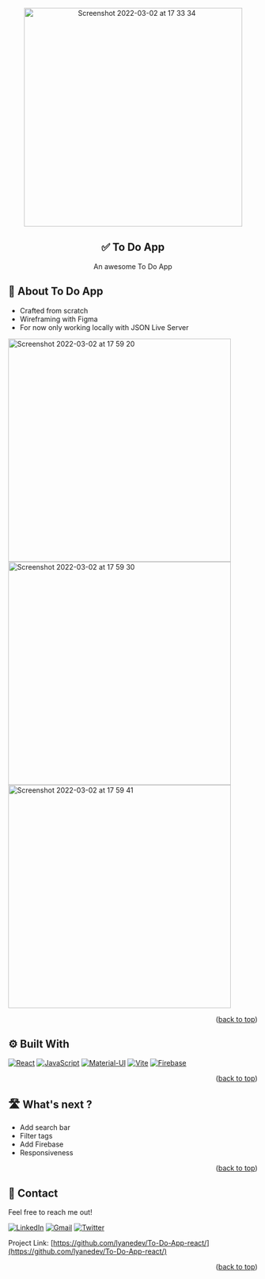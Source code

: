 <div id="top"></div>

<!-- PROJECT LOGO -->
<br />
<div align="center">
    <img width="441" alt="Screenshot 2022-03-02 at 17 33 34" src="https://user-images.githubusercontent.com/74155949/156405519-3dfbcf27-ae98-481b-ab9d-32c2c7b0352d.png">

  <h2 align="center">✅ To Do App</h2>

  <p align="center">
    An awesome To Do App
  </p>
</div>


## 📱 About To Do App

* Crafted from scratch 
* Wireframing with Figma
* For now only working locally with JSON Live Server

<div align="left">
	<img width="450" alt="Screenshot 2022-03-02 at 17 59 20" src="https://user-images.githubusercontent.com/74155949/156410439-8fb7a033-eff4-49c0-9bd5-cf82fd42236d.png">
  <img width="450" alt="Screenshot 2022-03-02 at 17 59 30" src="https://user-images.githubusercontent.com/74155949/156410527-cefefb9c-dec6-4b99-88a1-2ba5e879eabf.png">
  <img width="450" alt="Screenshot 2022-03-02 at 17 59 41" src="https://user-images.githubusercontent.com/74155949/156410615-074ea1c3-3b47-4d10-b522-13384749b16a.png">
</div>


<p align="right">(<a href="#top">back to top</a>)</p>



## ⚙️ Built With

<a href="#" target="_blank"><img alt="React" src="https://img.shields.io/badge/-React-61DAFB.svg?&style=for-the-badge&logo=React&logoColor=black" /></a>
<a href="#" target="_blank"><img alt="JavaScript" src="https://img.shields.io/badge/-Javascript-F7DF1E.svg?&style=for-the-badge&logo=Javascript&logoColor=black" /></a>
<a href="#" target="_blank"><img alt="Material-UI" src="https://img.shields.io/badge/-Material_UI-004088.svg?&style=for-the-badge&logo=React&logoColor=white" /></a>
<a href="#" target="_blank"><img alt="Vite" src="https://img.shields.io/badge/-Vite-646CFF.svg?&style=for-the-badge&logo=Vite&logoColor=white" /></a>
<a href="#" target="_blank"><img alt="Firebase" src="https://img.shields.io/badge/-Firebase-FFCA28.svg?&style=for-the-badge&logo=Firebase&logoColor=black" /></a>

<p align="right">(<a href="#top">back to top</a>)</p>

## 🛣 What's next ?
* Add search bar
* Filter tags
* Add Firebase
* Responsiveness

<p align="right">(<a href="#top">back to top</a>)</p>


## 💬 Contact

<p>Feel free to reach me out!<p/>
<a href="https://www.linkedin.com/in/lyanelamara/" target="_blank"><img alt="LinkedIn" src="https://img.shields.io/badge/-LinkedIn-0A66C2.svg?&style=for-the-badge&logo=Linkedin&logoColor=white" /></a>
<a href="mailto:hey@lyane.dev" target="_blank"><img alt="Gmail" src="https://img.shields.io/badge/-Gmail-EA4335.svg?&style=for-the-badge&logo=Gmail&logoColor=white" /></a>
<a href="https://twitter.com/lyanedev" target="_blank"><img alt="Twitter" src="https://img.shields.io/badge/-Twitter-1DA1F2.svg?&style=for-the-badge&logo=Twitter&logoColor=white" /></a>

Project Link: [https://github.com/lyanedev/To-Do-App-react/](https://github.com/lyanedev/To-Do-App-react/)

<p align="right">(<a href="#top">back to top</a>)</p>


